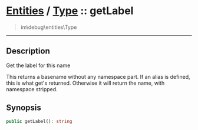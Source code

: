 # [Entities](entities.md) / [Type](entities-Type.md) :: getLabel
 > im\debug\entities\Type
____

## Description
Get the label for this name

This returns a basename without any namespace part.
If an alias is defined, this is what get's returned.
Otherwise it will return the name, with namespace stripped.

## Synopsis
```php
public getLabel(): string
```
